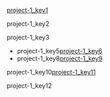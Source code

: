 [project-1_key1](https://employee-database-system.herokuapp.com/)


project-1_key2


project-1_key3


- project-1_key5[project-1_key6](https://www.javatpoint.com/document-getElementById()-method)
- project-1_key8[project-1_key9](https://www.javatpoint.com/javascript-innerHTML)

project-1_key10[project-1_key11](https://github.com/shwetasharma18/Project_1)


project-1_key12
